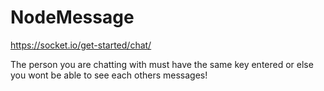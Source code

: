 # NodeMessage
https://socket.io/get-started/chat/

The person you are chatting with must have the same key entered or else you wont be able to see each others messages!

